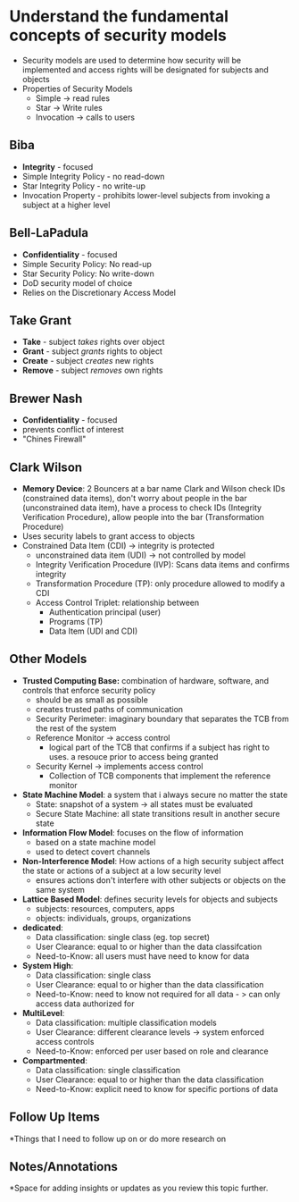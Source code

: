 # Understand the fundamental concepts of security models 
- Security models are used to determine how security will be implemented and access rights will be designated for subjects and objects
- Properties of Security Models
	- Simple -> read rules
	- Star -> Write rules
	- Invocation -> calls to users
## Biba
- **Integrity** - focused
- Simple Integrity Policy - no read-down
- Star Integrity Policy - no write-up
- Invocation Property - prohibits lower-level subjects from invoking a subject at a higher level
## Bell-LaPadula
- **Confidentiality** - focused
- Simple Security Policy: No read-up
- Star Security Policy: No write-down
- DoD security model of choice
- Relies on the Discretionary Access Model
## Take Grant
- **Take** - subject *takes* rights over object
- **Grant** - subject *grants* rights to object
- **Create** - subject *creates* new rights
- **Remove** - subject *removes* own rights
## Brewer Nash
- **Confidentiality** - focused
- prevents conflict of interest
- "Chines Firewall"
## Clark Wilson
- **Memory Device**: 2 Bouncers at a bar name Clark and Wilson check IDs (constrained data items), don't worry about people in the bar (unconstrained data item), have a process to check IDs (Integrity Verification Procedure), allow people into the bar (Transformation Procedure)
- Uses security labels to grant access to objects
- Constrained Data Item (CDI) -> integrity is protected
	- unconstrained data item (UDI) -> not controlled by model
	- Integrity Verification Procedure (IVP): Scans data items and confirms integrity
	- Transformation Procedure (TP): only procedure allowed to modify a CDI
	- Access Control Triplet: relationship between
		- Authentication principal (user)
		- Programs (TP)
		- Data Item (UDI and CDI)
## Other Models
- **Trusted Computing Base:** combination of hardware, software, and controls that enforce security policy
	- should be as small as possible
	- creates trusted paths of communication
	- Security Perimeter: imaginary boundary that separates the TCB from the rest of the system
	- Reference Monitor -> access control
		- logical part of the TCB that confirms if a subject has right to uses. a resouce prior to access being granted
	- Security Kernel -> implements access control
		- Collection of TCB components that implement the reference monitor
- **State Machine Model**: a system that i always secure no matter the state
	- State: snapshot of a system -> all states must be evaluated
	- Secure State Machine: all state transitions result in another secure state
- **Information Flow Model**: focuses on the flow of information
	- based on a state machine model
	- used to detect covert channels
- **Non-Interference Model**: How actions of a high security subject affect the state or actions of a subject at a low security level
	- ensures actions don't interfere with other subjects or objects on the same system
- **Lattice Based Model**: defines security levels for objects and subjects
	- subjects: resources, computers, apps
	- objects: individuals, groups, organizations
- **dedicated**:
	- Data classification: single class (eg. top secret)
	- User Clearance: equal to or higher than the data classifcation
	- Need-to-Know: all users must have need to know for data
- **System High**:
	- Data classification: single class
	- User Clearance: equal to or higher than the data classification
	- Need-to-Know: need to know not required for all data - > can only access data authorized for
- **MultiLevel**:
	- Data classification: multiple classification models
	- User Clearance: different clearance levels -> system enforced access controls
	- Need-to-Know: enforced per user based on role and clearance
- **Compartmented**:
	- Data classification: single classification
	- User Clearance: equal to or higher than the data classification
	- Need-to-Know: explicit need to know for specific portions of data


## Follow Up Items
*Things that I need to follow up on or do more research on

## Notes/Annotations
*Space for adding insights or updates as you review this topic further.
